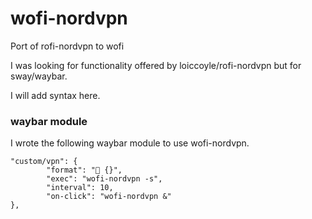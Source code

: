 # wofi-nordvpn
Port of rofi-nordvpn to wofi

I was looking for functionality offered by loiccoyle/rofi-nordvpn but for sway/waybar. 

I will add syntax here.

### waybar module
I wrote the following waybar module to use wofi-nordvpn.

```
"custom/vpn": {
        "format": " {}",
        "exec": "wofi-nordvpn -s",
        "interval": 10,
        "on-click": "wofi-nordvpn &"
},
```
